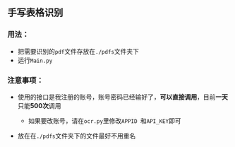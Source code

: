 ## 手写表格识别

### 用法：

- 把需要识别的`pdf`文件存放在`./pdfs`文件夹下
- 运行`Main.py`



### 注意事项：

- 使用的接口是我注册的账号，账号密码已经输好了，**可以直接调用**，目前**一天**只能**500次**调用
  - 如果要改账号，请在`ocr.py`里修改`APPID `和`API_KEY`即可

- 放在在`./pdfs`文件夹下的文件最好不用重名